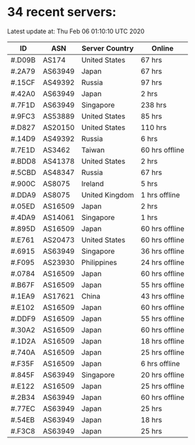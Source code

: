 # 34 recent servers:

Latest update at: Thu Feb 06 01:10:10 UTC 2020

| ID | ASN | Server Country | Online |
| -- | --- | -------------- | ------ |
| #.D09B | AS174 | United States | 67 hrs |
| #.2A79 | AS63949 | Japan | 67 hrs |
| #.15CF | AS49392 | Russia | 97 hrs |
| #.42A0 | AS63949 | Japan | 2 hrs |
| #.7F1D | AS63949 | Singapore | 238 hrs |
| #.9FC3 | AS53889 | United States | 85 hrs |
| #.D827 | AS20150 | United States | 110 hrs |
| #.14D9 | AS49392 | Russia | 6 hrs |
| #.7E1D | AS3462 | Taiwan | 60 hrs offline |
| #.BDD8 | AS41378 | United States | 2 hrs |
| #.5CBD | AS48347 | Russia | 67 hrs |
| #.900C | AS8075 | Ireland | 5 hrs |
| #.DDA9 | AS8075 | United Kingdom | 1 hrs offline |
| #.05ED | AS16509 | Japan | 2 hrs |
| #.4DA9 | AS14061 | Singapore | 1 hrs |
| #.895D | AS16509 | Japan | 60 hrs offline |
| #.E761 | AS20473 | United States | 60 hrs offline |
| #.6915 | AS63949 | Singapore | 36 hrs offline |
| #.F095 | AS23930 | Philippines | 24 hrs offline |
| #.0784 | AS16509 | Japan | 60 hrs offline |
| #.B67F | AS16509 | Japan | 55 hrs offline |
| #.1EA9 | AS17621 | China | 43 hrs offline |
| #.E102 | AS16509 | Japan | 60 hrs offline |
| #.DDF9 | AS16509 | Japan | 55 hrs offline |
| #.30A2 | AS16509 | Japan | 60 hrs offline |
| #.1D2A | AS16509 | Japan | 18 hrs offline |
| #.740A | AS16509 | Japan | 25 hrs offline |
| #.F35F | AS16509 | Japan | 6 hrs offline |
| #.845F | AS63949 | Singapore | 20 hrs offline |
| #.E122 | AS16509 | Japan | 25 hrs offline |
| #.2B34 | AS63949 | Japan | 60 hrs offline |
| #.77EC | AS63949 | Japan | 25 hrs |
| #.54EB | AS63949 | Japan | 18 hrs |
| #.F3C8 | AS63949 | Japan | 25 hrs |

